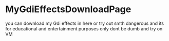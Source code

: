 # MyGdiEffectsDownloadPage
you can download my Gdi effects in here or try out smth dangerous and its for educational and entertainment purposes only dont be dumb and try on VM
